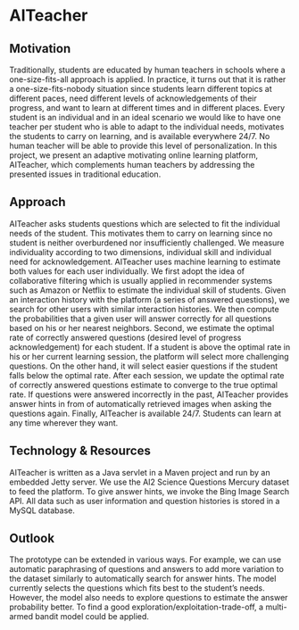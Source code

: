 # AITeacher

## Motivation
Traditionally, students are educated by human teachers in schools where a one-size-fits-all approach is applied. In practice, it turns out that it is rather a one-size-fits-nobody situation since students learn different topics at different paces, need different levels of acknowledgements of their progress, and want to learn at different times and in different places. Every student is an individual and in an ideal scenario we would like to have one teacher per student who is able to adapt to the individual needs, motivates the students to carry on learning, and is available everywhere 24/7. No human teacher will be able to provide this level of personalization.
In this project, we present an adaptive motivating online learning platform, AITeacher, which complements human teachers by addressing the presented issues in traditional education.

## Approach
AITeacher asks students questions which are selected to fit the individual needs of the student. This motivates them to carry on learning since no student is neither overburdened nor insufficiently challenged. We measure individuality according to two dimensions, individual skill and individual need for acknowledgement. AITeacher uses machine learning to estimate both values for each user individually.
We first adopt the idea of collaborative filtering which is usually applied in recommender systems such as Amazon or Netflix to estimate the individual skill of students. Given an interaction history with the platform (a series of answered questions), we search for other users with similar interaction histories. We then compute the probabilities that a given user will answer correctly for all questions based on his or her nearest neighbors.
Second, we estimate the optimal rate of correctly answered questions (desired level of progress acknowledgement) for each student. If a student is above the optimal rate in his or her current learning session, the platform will select more challenging questions. On the other hand, it will select easier questions if the student falls below the optimal rate. After each session, we update the optimal rate of correctly answered questions estimate to converge to the true optimal rate.
If questions were answered incorrectly in the past, AITeacher provides answer hints in from of automatically retrieved images when asking the questions again. Finally, AITeacher is available 24/7. Students can learn at any time wherever they want.

## Technology & Resources
AITeacher is written as a Java servlet in a Maven project and run by an embedded Jetty server. We use the AI2 Science Questions Mercury dataset to feed the platform. To give answer hints, we invoke the Bing Image Search API. All data such as user information and question histories is stored in a MySQL database.

## Outlook
The prototype can be extended in various ways. For example, we can use automatic paraphrasing of questions and answers to add more variation to the dataset similarly to automatically search for answer hints. The model currently selects the questions which fits best to the student’s needs. However, the model also needs to explore questions to estimate the answer probability better. To find a good exploration/exploitation-trade-off, a multi-armed bandit model could be applied.
